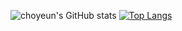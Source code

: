 ![choyeun's GitHub stats](https://github-readme-stats.vercel.app/api?username=choyeun&show_icons=true)
[![Top Langs](https://github-readme-stats.vercel.app/api/top-langs/?username=choyeun)](https://github.com/anuraghazra/github-readme-stats)
